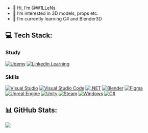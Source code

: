 - 👋 Hi, I’m @W1LLeNs
- 👀 I’m interested in 3D models, props etc. 
- 🌱 I’m currently learning C# and Blender3D


## 💻 Tech Stack:

### **Study**
[![Udemy](https://img.shields.io/badge/Udemy-A435F0?logo=udemy&logoColor=fff)](#)
[![LinkedIn Learning](https://custom-icon-badges.demolab.com/badge/LinkedIn%20Learning-0A66C2?logo=linkedin-white&logoColor=fff)](#)

### **Skills**
[![Visual Studio](https://custom-icon-badges.demolab.com/badge/Visual%20Studio-5C2D91.svg?&logo=visual-studio&logoColor=white)](#)
[![Visual Studio Code](https://custom-icon-badges.demolab.com/badge/Visual%20Studio%20Code-0078d7.svg?logo=vsc&logoColor=white)](#)
[![.NET](https://img.shields.io/badge/.NET-512BD4?logo=dotnet&logoColor=fff)](#)
[![Blender](https://img.shields.io/badge/Blender-%23F5792A.svg?logo=blender&logoColor=white)](#)
[![Figma](https://img.shields.io/badge/Figma-F24E1E?logo=figma&logoColor=white)](#)
[![Unreal Engine](https://img.shields.io/badge/Unreal%20Engine-%23313131.svg?logo=unrealengine&logoColor=white)](#)
[![Unity](https://img.shields.io/badge/Unity-%23000000.svg?logo=unity&logoColor=white)](#)
[![Steam](https://img.shields.io/badge/Steam-%23000000.svg?logo=steam&logoColor=white)](#)
[![Windows](https://custom-icon-badges.demolab.com/badge/Windows-0078D6?logo=windows11&logoColor=white)](#)
[![C#](https://custom-icon-badges.demolab.com/badge/C%23-%23239120.svg?logo=cshrp&logoColor=white)](#)

## 📊 GitHub Stats:
![](https://github-readme-stats.vercel.app/api/top-langs/?username=W1LLeNs&theme=nord&hide_border=true&include_all_commits=false&count_private=false&layout=compact)
<!---
W1LLeNs/W1LLeNs is a ✨ special ✨ repository because its `README.md` (this file) appears on your GitHub profile.
You can click the Preview link to take a look at your changes.
--->
